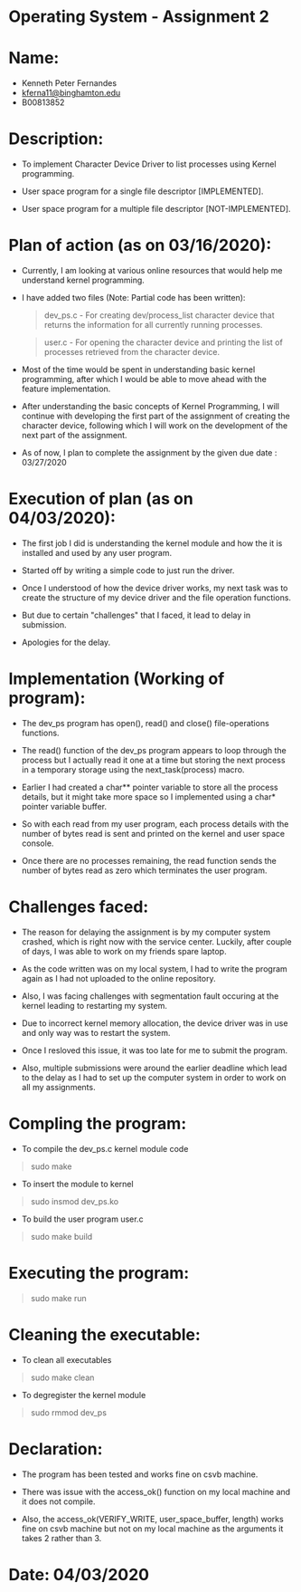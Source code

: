 # Operating System - Assignment 2

# Name:
- Kenneth Peter Fernandes
- <kferna11@binghamton.edu>
- B00813852

# Description:
- To implement Character Device Driver to list processes using Kernel programming.

- User space program for a single file descriptor [IMPLEMENTED].

- User space program for a multiple file descriptor [NOT-IMPLEMENTED].

# Plan of action (as on 03/16/2020):
- Currently, I am looking at various online resources that would help me understand kernel programming.

- I have added two files (Note: Partial code has been written):
    
    > dev_ps.c - For creating dev/process_list character device that returns the information for all currently running processes.

    > user.c - For opening the character device and printing the list of processes retrieved from the character device.

- Most of the time would be spent in understanding basic kernel programming, after which I would be able to move ahead with the feature implementation.

- After understanding the basic concepts of Kernel Programming, I will continue with developing the first part of the assignment of creating the character device, following which I will work on the development of the next part of the assignment.

- As of now, I plan to complete the assignment by the given due date : 03/27/2020

# Execution of plan (as on 04/03/2020):
- The first job I did is understanding the kernel module and how the it is installed and used by any user program.

- Started off by writing a simple code to just run the driver.

- Once I understood of how the device driver works, my next task was to create the structure of my device driver and the file operation functions.

- But due to certain "challenges" that I faced, it lead to delay in submission.

- Apologies for the delay.

# Implementation (Working of program):
- The dev_ps program has open(), read() and close() file-operations functions.

- The read() function of the dev_ps program appears to loop through the process but I actually read it one at a time but storing the next process in a temporary storage using the next_task(process) macro.

- Earlier I had created a char** pointer variable to store all the process details, but it might take more space so I implemented using a char* pointer variable buffer.

- So with each read from my user program, each process details with the number of bytes read is sent and printed on the kernel and user space console.

- Once there are no processes remaining, the read function sends the number of bytes read as zero which terminates the user program.


# Challenges faced:
- The reason for delaying the assignment is by my computer system crashed, which is right now with the service center. Luckily, after couple of days, I was able to work on my friends spare laptop.

- As the code written was on my local system, I had to write the program again as I had not uploaded to the online repository.

- Also, I was facing challenges with segmentation fault occuring at the kernel leading to restarting my system.

- Due to incorrect kernel memory allocation, the device driver was in use and only way was to restart the system.

- Once I resloved this issue, it was too late for me to submit the program. 

- Also, multiple submissions were around the earlier deadline which lead to the delay as I had to set up the computer system in order to work on all my assignments.

# Compling the program:
- To compile the dev_ps.c kernel module code
 > sudo make 

- To insert the module to kernel
 > sudo insmod dev_ps.ko 

- To build the user program user.c
 > sudo make build

# Executing the program:
 > sudo make run

# Cleaning the executable:
- To clean all executables
 > sudo make clean

- To degregister the kernel module
 > sudo rmmod dev_ps

# Declaration:
- The program has been tested and works fine on csvb machine.

- There was issue with the access_ok() function on my local machine and it does not compile.

- Also, the access_ok(VERIFY_WRITE, user_space_buffer, length) works fine on csvb machine but not on my local machine as the arguments it takes 2 rather than 3.

# Date: 04/03/2020
